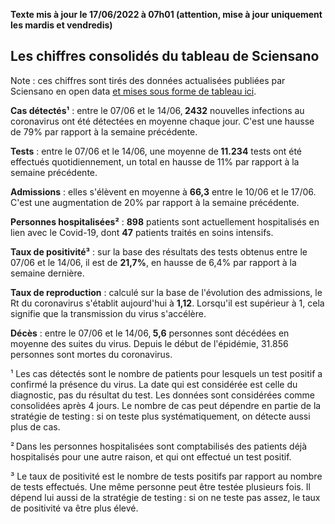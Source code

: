 <strong>Texte mis à jour le 17/06/2022 à 07h01 (attention, mise à jour uniquement les mardis et vendredis)</strong><h2>Les chiffres consolidés du tableau de Sciensano</h2><p>Note : ces chiffres sont tirés des données actualisées publiées par Sciensano en open data <a href='https://datastudio.google.com/embed/u/0/reporting/c14a5cfc-cab7-4812-848c-0369173148ab/page/ZwmOB_blank'>et mises sous forme de tableau ici</a>.<p><strong>Cas détectés¹</strong> :  entre le 07/06 et le 14/06,<strong> 2432</strong> nouvelles infections au coronavirus ont été détectées en moyenne chaque jour. C'est une hausse de 79% par rapport à la semaine précédente.<p><strong>Tests</strong> :  entre le 07/06 et le 14/06, une moyenne de<strong> 11.234</strong> tests ont été effectués quotidiennement, un total en hausse de 11% par rapport à la semaine précédente.<p><strong>Admissions</strong> : elles s'élèvent en moyenne à <strong> 66,3</strong>  entre le 10/06 et le 17/06. C'est une augmentation de 20% par rapport à la semaine précédente.<p><strong>Personnes hospitalisées²</strong> : <strong>898</strong> patients sont actuellement hospitalisés en lien avec le Covid-19, dont <strong>47</strong> patients traités en soins intensifs.<p><strong>Taux de positivité³</strong> : sur la base des résultats des tests obtenus  entre le 07/06 et le 14/06, il est de <strong>21,7%</strong>, en hausse de 6,4% par rapport à la semaine dernière.<p><strong>Taux de reproduction</strong> : calculé sur la base de l'évolution des admissions, le Rt du coronavirus s'établit aujourd'hui à <strong>1,12</strong>. Lorsqu'il est supérieur à 1, cela signifie que la transmission du virus s'accélère.<p><strong>Décès</strong> :  entre le 07/06 et le 14/06,<strong> 5,6</strong> personnes sont décédées en moyenne des suites du virus. Depuis le début de l'épidémie, 31.856 personnes sont mortes du coronavirus.<p>¹ Les cas détectés sont le nombre de patients pour lesquels un test positif a confirmé la présence du virus. La date qui est considérée est celle du diagnostic, pas du résultat du test. Les données sont considérées comme consolidées après 4 jours. Le nombre de cas peut dépendre en partie de la stratégie de testing : si on teste plus systématiquement, on détecte aussi plus de cas.<p>² Dans les personnes hospitalisées sont comptabilisés des patients déjà hospitalisés pour une autre raison, et qui ont effectué un test positif.<p>³ Le taux de positivité est le nombre de tests positifs par rapport au nombre de tests effectués. Une même personne peut être testée plusieurs fois. Il dépend lui aussi de la stratégie de testing : si on ne teste pas assez, le taux de positivité va être plus élevé.